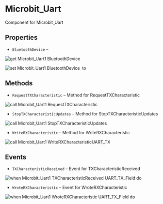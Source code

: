 # Microbit_Uart

Component for Microbit_Uart

## Properties

+ <a name="BluetoothDevice"></a>`BluetoothDevice` – 


![get Microbit_Uart1 BluetoothDevice ](blocks/Microbit_Uart.BluetoothDevice_getter.svg)


![set Microbit_Uart1 BluetoothDevice  to](blocks/Microbit_Uart.BluetoothDevice_setter.svg)

## Methods

+ <a name="RequestTXCharacteristic"></a>`RequestTXCharacteristic` – Method for RequestTXCharacteristic

![call Microbit_Uart1 RequestTXCharacteristic](blocks/Microbit_Uart.RequestTXCharacteristic.svg)

+ <a name="StopTXCharacteristicUpdates"></a>`StopTXCharacteristicUpdates` – Method for StopTXCharacteristicUpdates

![call Microbit_Uart1 StopTXCharacteristicUpdates](blocks/Microbit_Uart.StopTXCharacteristicUpdates.svg)

+ <a name="WriteRXCharacteristic"></a>`WriteRXCharacteristic` – Method for WriteRXCharacteristic

![call Microbit_Uart1 WriteRXCharacteristicUART_TX](blocks/Microbit_Uart.WriteRXCharacteristic.svg)

## Events

+ <a name="TXCharacteristicReceived"></a>`TXCharacteristicReceived` – Event for TXCharacteristicReceived

![when Microbit_Uart1 TXCharacteristicReceived UART_TX_Field do](blocks/Microbit_Uart.TXCharacteristicReceived.svg)

+ <a name="WroteRXCharacteristic"></a>`WroteRXCharacteristic` – Event for WroteRXCharacteristic

![when Microbit_Uart1 WroteRXCharacteristic UART_TX_Field do](blocks/Microbit_Uart.WroteRXCharacteristic.svg)


